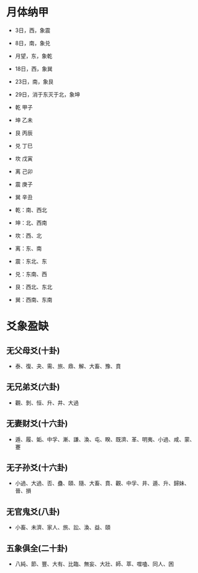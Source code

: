 # 月体纳甲
* 3日，西，象震
* 8日，南，象兑
* 月望，东，象乾
* 18日，西，象巽
* 23日，南，象艮
* 29日，消于东灭于北，象坤

* 乾 甲子
* 坤 乙未
* 艮 丙辰
* 兑 丁巳
* 坎 戊寅
* 离 己卯
* 震 庚子
* 巽 辛丑

* 乾：南、西北
* 坤：北、西南
* 坎：西、北
* 离：东、南
* 震：东北、东
* 兑：东南、西
* 艮：西北、东北
* 巽：西南、东南
# 爻象盈缺
## 无父母爻(十卦)
* 泰、復、夬、需、旅、鼎、解、大畜、豫、賁
## 无兄弟爻(六卦)
* 觀、剝、恒、升、井、大過
## 无妻财爻(十六卦)
* 遁、履、姤、中孚、漸、謙、渙、屯、睽、既濟、革、明夷、小過、咸、蒙、蹇
## 无子孙爻(十六卦)
* 小過、大過、否、蠱、頤、隨、大畜、賁、觀、中孚、井、遁、升、歸妹、晉、損
## 无官鬼爻(八卦)
* 小畜、未濟、家人、旅、訟、渙、益、頤
## 五象俱全(二十卦)
* 八純、節、豐、大有、比臨、無妄、大壯、師、萃、噬嗑、同人、困